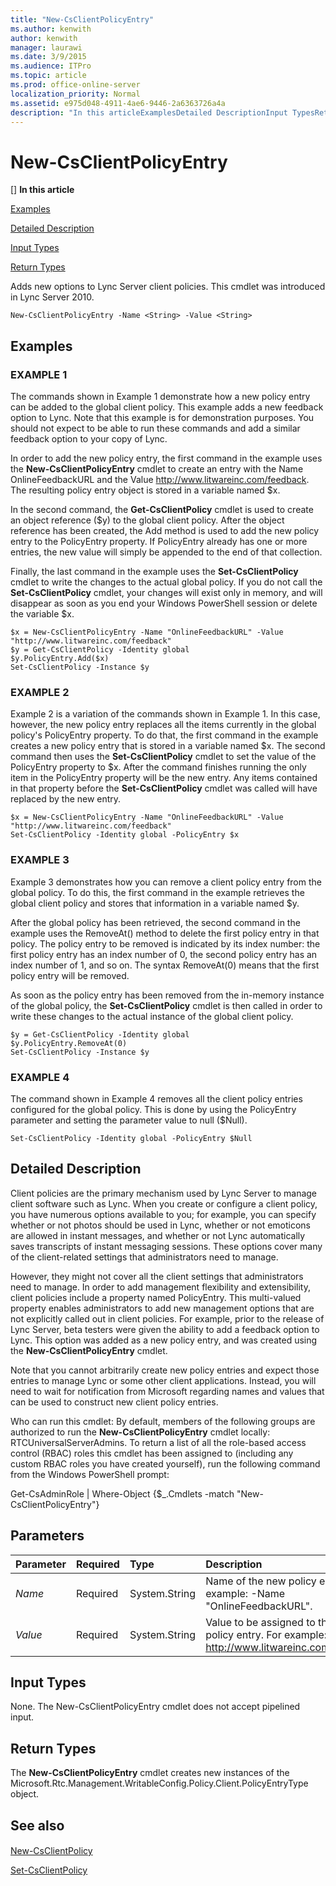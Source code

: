 ```yaml
---
title: "New-CsClientPolicyEntry"
ms.author: kenwith
author: kenwith
manager: laurawi
ms.date: 3/9/2015
ms.audience: ITPro
ms.topic: article
ms.prod: office-online-server
localization_priority: Normal
ms.assetid: e975d048-4911-4ae6-9446-2a6363726a4a
description: "In this articleExamplesDetailed DescriptionInput TypesReturn Types"
---
```


# New-CsClientPolicyEntry
[]
 **In this article**
  
[Examples](#sectionSection0)
  
[Detailed Description](#sectionSection1)
  
[Input Types](#sectionSection2)
  
[Return Types](#sectionSection3)
  
Adds new options to Lync Server client policies. This cmdlet was introduced in Lync Server 2010.
  
```
New-CsClientPolicyEntry -Name <String> -Value <String>
```

## Examples
<a name="sectionSection0"> </a>

### EXAMPLE 1

The commands shown in Example 1 demonstrate how a new policy entry can be added to the global client policy. This example adds a new feedback option to Lync. Note that this example is for demonstration purposes. You should not expect to be able to run these commands and add a similar feedback option to your copy of Lync.
  
In order to add the new policy entry, the first command in the example uses the **New-CsClientPolicyEntry** cmdlet to create an entry with the Name OnlineFeedbackURL and the Value http://www.litwareinc.com/feedback. The resulting policy entry object is stored in a variable named $x. 
  
In the second command, the **Get-CsClientPolicy** cmdlet is used to create an object reference ($y) to the global client policy. After the object reference has been created, the Add method is used to add the new policy entry to the PolicyEntry property. If PolicyEntry already has one or more entries, the new value will simply be appended to the end of that collection. 
  
Finally, the last command in the example uses the **Set-CsClientPolicy** cmdlet to write the changes to the actual global policy. If you do not call the **Set-CsClientPolicy** cmdlet, your changes will exist only in memory, and will disappear as soon as you end your Windows PowerShell session or delete the variable $x. 
  
```
$x = New-CsClientPolicyEntry -Name "OnlineFeedbackURL" -Value "http://www.litwareinc.com/feedback"
$y = Get-CsClientPolicy -Identity global
$y.PolicyEntry.Add($x)
Set-CsClientPolicy -Instance $y
```

### EXAMPLE 2

Example 2 is a variation of the commands shown in Example 1. In this case, however, the new policy entry replaces all the items currently in the global policy's PolicyEntry property. To do that, the first command in the example creates a new policy entry that is stored in a variable named $x. The second command then uses the **Set-CsClientPolicy** cmdlet to set the value of the PolicyEntry property to $x. After the command finishes running the only item in the PolicyEntry property will be the new entry. Any items contained in that property before the **Set-CsClientPolicy** cmdlet was called will have replaced by the new entry. 
  
```
$x = New-CsClientPolicyEntry -Name "OnlineFeedbackURL" -Value "http://www.litwareinc.com/feedback"
Set-CsClientPolicy -Identity global -PolicyEntry $x
```

### EXAMPLE 3

Example 3 demonstrates how you can remove a client policy entry from the global policy. To do this, the first command in the example retrieves the global client policy and stores that information in a variable named $y.
  
After the global policy has been retrieved, the second command in the example uses the RemoveAt() method to delete the first policy entry in that policy. The policy entry to be removed is indicated by its index number: the first policy entry has an index number of 0, the second policy entry has an index number of 1, and so on. The syntax RemoveAt(0) means that the first policy entry will be removed.
  
As soon as the policy entry has been removed from the in-memory instance of the global policy, the **Set-CsClientPolicy** cmdlet is then called in order to write these changes to the actual instance of the global client policy. 
  
```
$y = Get-CsClientPolicy -Identity global
$y.PolicyEntry.RemoveAt(0)
Set-CsClientPolicy -Instance $y 

```

### EXAMPLE 4

The command shown in Example 4 removes all the client policy entries configured for the global policy. This is done by using the PolicyEntry parameter and setting the parameter value to null ($Null).
  
```
Set-CsClientPolicy -Identity global -PolicyEntry $Null
```

## Detailed Description
<a name="sectionSection1"> </a>

Client policies are the primary mechanism used by Lync Server to manage client software such as Lync. When you create or configure a client policy, you have numerous options available to you; for example, you can specify whether or not photos should be used in Lync, whether or not emoticons are allowed in instant messages, and whether or not Lync automatically saves transcripts of instant messaging sessions. These options cover many of the client-related settings that administrators need to manage.
  
However, they might not cover all the client settings that administrators need to manage. In order to add management flexibility and extensibility, client policies include a property named PolicyEntry. This multi-valued property enables administrators to add new management options that are not explicitly called out in client policies. For example, prior to the release of Lync Server, beta testers were given the ability to add a feedback option to Lync. This option was added as a new policy entry, and was created using the **New-CsClientPolicyEntry** cmdlet. 
  
Note that you cannot arbitrarily create new policy entries and expect those entries to manage Lync or some other client applications. Instead, you will need to wait for notification from Microsoft regarding names and values that can be used to construct new client policy entries. 
  
Who can run this cmdlet: By default, members of the following groups are authorized to run the **New-CsClientPolicyEntry** cmdlet locally: RTCUniversalServerAdmins. To return a list of all the role-based access control (RBAC) roles this cmdlet has been assigned to (including any custom RBAC roles you have created yourself), run the following command from the Windows PowerShell prompt: 
  
Get-CsAdminRole | Where-Object {$_.Cmdlets -match "New-CsClientPolicyEntry"}
  
## Parameters
<a name="sectionSection1"> </a>

|**Parameter**|**Required**|**Type**|**Description**|
|:-----|:-----|:-----|:-----|
| _Name_ <br/> |Required  <br/> |System.String  <br/> |Name of the new policy entry. For example: -Name "OnlineFeedbackURL".  <br/> |
| _Value_ <br/> |Required  <br/> |System.String  <br/> |Value to be assigned to the new policy entry. For example: -Value http://www.litwareinc.com/feedback.  <br/> |
   
## Input Types
<a name="sectionSection2"> </a>

None. The New-CsClientPolicyEntry cmdlet does not accept pipelined input.
  
## Return Types
<a name="sectionSection3"> </a>

The **New-CsClientPolicyEntry** cmdlet creates new instances of the Microsoft.Rtc.Management.WritableConfig.Policy.Client.PolicyEntryType object. 
  
## See also
<a name="sectionSection3"> </a>

#### 

[New-CsClientPolicy](new-csclientpolicy.md)
  
[Set-CsClientPolicy](set-csclientpolicy.md)

